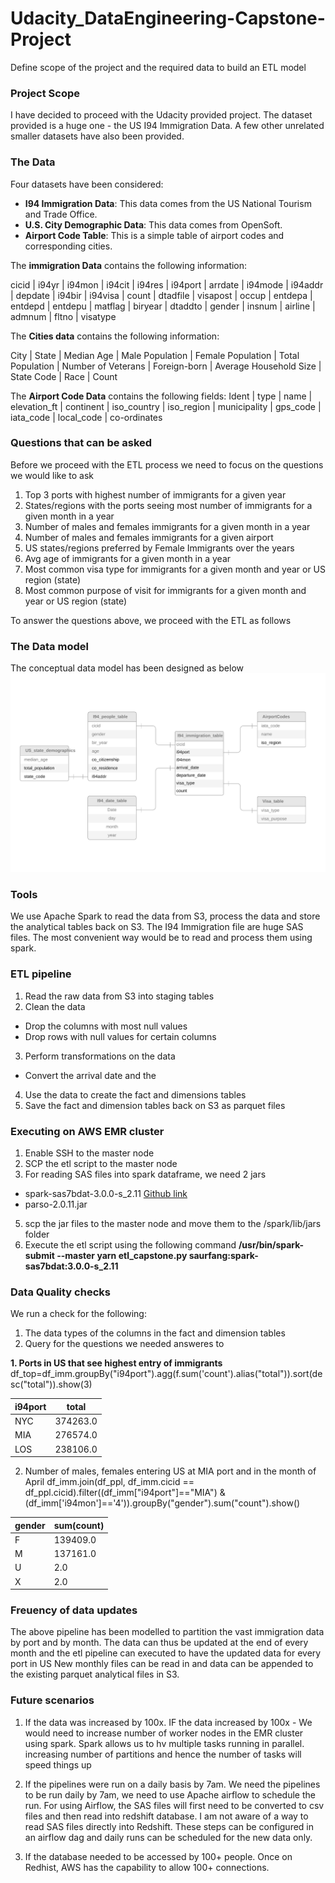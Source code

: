 # Udacity_DataEngineering-Capstone-Project
Define scope of the project and the required data to build an ETL model

### Project Scope
I have decided to proceed with the Udacity provided project. The dataset provided is a huge one - the US I94 Immigration Data. A few other unrelated smaller datasets have also been provided. 

### The Data
Four datasets have been considered:
- **I94 Immigration Data**: This data comes from the US National Tourism and Trade Office.
- **U.S. City Demographic Data**: This data comes from OpenSoft. 
- **Airport Code Table**: This is a simple table of airport codes and corresponding cities. 

The **immigration Data** contains the following information:

cicid | i94yr | i94mon | i94cit | i94res | i94port | arrdate | i94mode | i94addr | depdate | i94bir | i94visa | count | dtadfile | visapost | occup | entdepa | entdepd | entdepu | matflag | biryear | dtaddto | gender | insnum | airline | admnum | fltno | visatype

The **Cities data** contains the following information:

City | State | Median Age | Male Population | Female Population | Total Population | Number of Veterans | Foreign-born | Average Household Size | State Code | Race | Count

The **Airport Code Data** contains the following fields:
Ident | type | name | elevation_ft | continent | iso_country | iso_region | municipality | gps_code | iata_code | local_code | co-ordinates


### Questions that can be asked
Before we proceed with the ETL process we need to focus on the questions we would like to ask
1. Top 3 ports with highest number of immigrants for a given year
2. States/regions with the ports seeing most number of immigrants for a given month in a year
3. Number of males and females immigrants for a given month in a year
4. Number of males and females immigrants for a given airport
5. US states/regions preferred by Female Immigrants over the years
6. Avg age of immigrants for a given month in a year
7. Most common visa type for immigrants for a given month and year or US region (state)
8. Most common purpose of visit for immigrants for a given month and year or US region (state)

To answer the questions above, we proceed with the ETL as follows

### The Data model
The conceptual data model has been designed as below
![](images/ER_diagram.png)

### Tools
We use Apache Spark to read the data from S3, process the data and store the analytical tables back on S3.
The I94 Immigration file are huge SAS files. The most convenient way would be to read and process them using spark.

### ETL pipeline

1. Read the raw data from S3 into staging tables 
2. Clean the data
- Drop the columns with most null values
- Drop rows with null values for certain columns
3. Perform transformations on the data
- Convert the arrival date and the 
4. Use the data to create the fact and dimensions tables
5. Save the fact and dimension tables back on S3 as parquet files

### Executing on AWS EMR cluster
 1. Enable SSH to the master node
 2. SCP the etl script to the master node
 3. For reading SAS files into spark dataframe, we need 2 jars 
 - spark-sas7bdat-3.0.0-s_2.11 [Github link](https://github.com/saurfang/spark-sas7bdat)
 - parso-2.0.11.jar
 5. scp the jar files to the master node and move them to the /spark/lib/jars folder
 6. Execute the etl script using the following command 
 **/usr/bin/spark-submit --master yarn etl_capstone.py  saurfang:spark-sas7bdat:3.0.0-s_2.11**

### Data Quality checks
We run a check for the following:
1. The data types of the columns in the fact and dimension tables
2. Query for the questions we needed answeres to

**1. Ports in US that see highest entry of immigrants**
df_top=df_imm.groupBy("i94port").agg(f.sum('count').alias("total")).sort(desc("total")).show(3)


| i94port |   total |
| ------- |-------- |
|    NYC|374263.0|
|    MIA|276574.0|
|    LOS|238106.0|


2. Number of males, females entering US at MIA port and in the month of April
 df_imm.join(df_ppl, df_imm.cicid == df_ppl.cicid).filter((df_imm["i94port"]=="MIA") &(df_imm['i94mon']=='4')).groupBy("gender").sum("count").show()
 
|gender|sum(count) |
| ------ | -------- |
|     F|  139409.0|
|     M|  137161.0|
|     U|       2.0|
|     X|       2.0|


### Freuency of data updates
The above pipeline has been modelled to partition the vast immigration data by port and by month. The data can thus be updated at the end of every month and the etl pipeline can executed to have the updated data for every port in US
New monthly files can be read in and data can be appended to the existing parquet analytical files in S3.

### Future scenarios
1. If the data was increased by 100x.
IF the data increased by 100x - We would need to increase number of worker nodes in the EMR cluster using spark. Spark allows us to hv multiple tasks running in parallel. increasing number of partitions and hence the number of tasks will speed things up

2. If the pipelines were run on a daily basis by 7am.
We need the pipelines to be run daily by 7am, we need to use Apache airflow to schedule the run. 
For using Airflow, the SAS files will first need to be converted to csv files and then read into redshift database. I am not aware of a way to read SAS files directly into Redshift.
These steps can be configured in an airflow dag and daily runs can be scheduled for the new data only.

3. If the database needed to be accessed by 100+ people.
Once on Redhist, AWS has the capability to allow 100+ connections.
 
